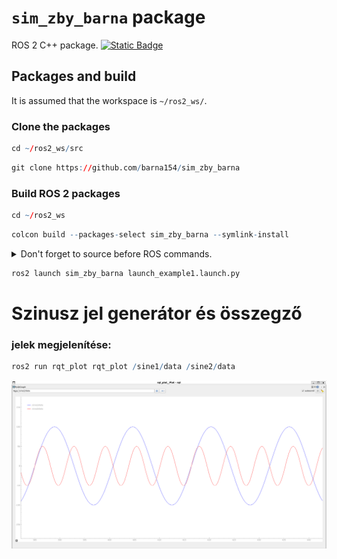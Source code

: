 # `sim_zby_barna` package
ROS 2 C++ package.  [![Static Badge](https://img.shields.io/badge/ROS_2-Humble-34aec5)](https://docs.ros.org/en/humble/)
## Packages and build

It is assumed that the workspace is `~/ros2_ws/`.

### Clone the packages
``` r
cd ~/ros2_ws/src
```
``` r
git clone https://github.com/barna154/sim_zby_barna
```

### Build ROS 2 packages
``` r
cd ~/ros2_ws
```
``` r
colcon build --packages-select sim_zby_barna --symlink-install
```

<details>
<summary> Don't forget to source before ROS commands.</summary>

``` bash
source ~/ros2_ws/install/setup.bash
```
</details>

``` r
ros2 launch sim_zby_barna launch_example1.launch.py
```

# Szinusz jel generátor és összegző


### jelek megjelenítése:
``` r
ros2 run rqt_plot rqt_plot /sine1/data /sine2/data
```
<img src="img/sinus.png" alt="Szinusz jel" width="800">


